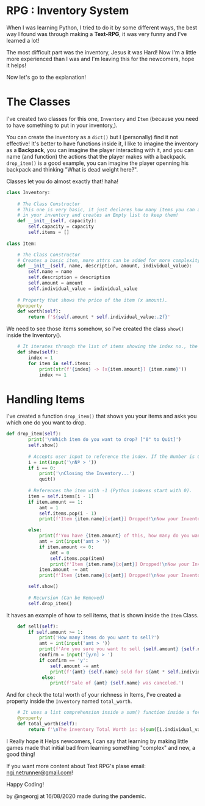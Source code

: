 # RPG : Inventory System

When I was learning Python, I tried to do it by some different ways, the best way I found was through making a <b>Text-RPG</b>, it was very funny and I've learned a lot!

The most difficult part was the inventory, Jesus it was Hard! Now I'm a little more experienced than I was and I'm leaving this for the newcomers, hope it helps!

Now let's go to the explanation!

# The Classes

I've created two classes for this one, `Inventory` and `Item` (because you need to have something to put in your inventory,).

You can create the inventory as a `dict()` but I (personally) find it not effective! It's better to have functions inside it,
I like to imagine the inventory as a <b>Backpack</b>, you can imagine the player interacting with it, and you can name (and function) the actions
that the player makes with a backpack. `drop_item()` is a good example, you can imagine the player openning his backpack and thinking "What is dead weight here?".

Classes let you do almost exactly that! haha!

```python
class Inventory:
    
    # The Class Constructor
    # This one is very basic, it just declares how many items you can add 
    # in your inventory and creates an Empty list to keep them!
    def __init__(self, capacity):
        self.capacity = capacity
        self.items = []
        
class Item:

    # The Class Constructor
    # Creates a basic item, more attrs can be added for more complexity!
    def __init__(self, name, description, amount, individual_value):
        self.name = name
        self.description = description
        self.amount = amount
        self.individual_value = individual_value
    
    # Property that shows the price of the item (x amount).
    @property
    def worth(self):
        return f'${self.amount * self.individual_value:.2f}'
```

We need to see those items somehow, so I've created the class `show()` inside the Inventory().

```python
    # It iterates through the list of items showing the index no., the amount and the item name.
    def show(self):
        index = 1
        for item in self.items:
            print(str(f'{index} -> [x{item.amount}] {item.name}'))
            index += 1
```

# Handling Items
I've created a function `drop_item()` that shows you your items and asks you which one do you want to drop.

```python
def drop_item(self):
        print('\nWhich item do you want to drop? ["0" to Quit]')
        self.show()
        
        # Accepts user input to reference the index. If the Number is 0, quits the program (can be changed of course).
        i = int(input('\nNº > '))
        if i == 0:
            print('\nClosing the Inventory...')
            quit()
        
        # References the item with -1 (Python indexes start with 0).
        item = self.items[i - 1]
        if item.amount == 1:
            amt = 1
            self.items.pop(i - 1)
            print(f'Item {item.name}[x{amt}] Dropped!\nNow your Inventory is this:')

        else:
            print(f'You have {item.amount} of this, how many do you want to drop?')
            amt = int(input('amt > '))
            if item.amount <= 0:
                amt = 0
                self.items.pop(item)
                print(f'Item {item.name}[x{amt}] Dropped!\nNow your Inventory is this:')
            item.amount -= amt
            print(f'Item {item.name}[x{amt}] Dropped!\nNow your Inventory is this:')

        self.show()
        
        # Recursion (Can be Removed)
        self.drop_item()
```

It haves an example of how to sell items, that is shown inside the `Item` Class.

```python
    def sell(self):
        if self.amount >= 1:
            print('How many items do you want to sell?')
            amt = int(input('amt > '))
            print(f'Are you sure you want to sell {self.amount} {self.name} for ${self.individual_value * amt:.2f}?')
            confirm = input('[y/n] > ')
            if confirm == 'y':
                self.amount -= amt
                print(f'{amt} {self.name} sold for ${amt * self.individual_value:.2f}!')
             else:
                print(f'Sale of {amt} {self.name} was canceled.')

```

And for check the total worth of your richness in Items, I've created a property inside the `Inventory` named `total_worth`.

```python
    # It uses a list comprehension inside a sum() function inside a formatted string (That's why I love Python).
    @property
    def total_worth(self):
        return f'\nThe inventory Total Worth is: ${sum([i.individual_value * i.amount for i in self.items]):.2f}'
```

I Really hope it Helps newcomers, I can say that learning by making little games made that initial bad from learning something "complex" and new, a good thing!

If you want more content about Text RPG's plase email: ngj.netrunner@gmail.com!

Happy Coding!

by @ngeorgj at 16/08/2020
made during the pandemic.
    


